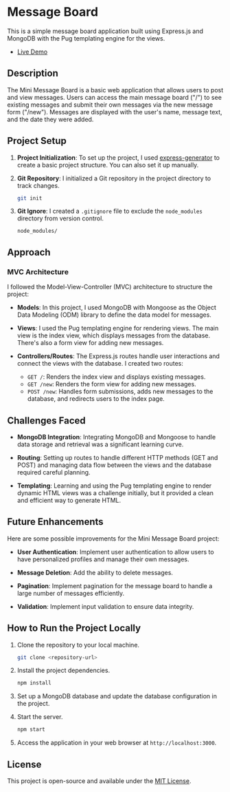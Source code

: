 # Message Board 

This is a simple message board application built using Express.js and MongoDB with the Pug templating engine for the views.

- [Live Demo](#)

## Description

The Mini Message Board is a basic web application that allows users to post and view messages. Users can access the main message board ("/") to see existing messages and submit their own messages via the new message form ("/new"). Messages are displayed with the user's name, message text, and the date they were added.

## Project Setup

1. **Project Initialization**: To set up the project, I used [express-generator](https://expressjs.com/en/starter/generator.html) to create a basic project structure. You can also set it up manually.

2. **Git Repository**: I initialized a Git repository in the project directory to track changes.

   ```bash
   git init
   ```

3. **Git Ignore**: I created a `.gitignore` file to exclude the `node_modules` directory from version control.

   ```
   node_modules/
   ```

## Approach

### MVC Architecture

I followed the Model-View-Controller (MVC) architecture to structure the project:

- **Models**: In this project, I used MongoDB with Mongoose as the Object Data Modeling (ODM) library to define the data model for messages.

- **Views**: I used the Pug templating engine for rendering views. The main view is the index view, which displays messages from the database. There's also a form view for adding new messages.

- **Controllers/Routes**: The Express.js routes handle user interactions and connect the views with the database. I created two routes:
  - `GET /`: Renders the index view and displays existing messages.
  - `GET /new`: Renders the form view for adding new messages.
  - `POST /new`: Handles form submissions, adds new messages to the database, and redirects users to the index page.

## Challenges Faced

- **MongoDB Integration**: Integrating MongoDB and Mongoose to handle data storage and retrieval was a significant learning curve.

- **Routing**: Setting up routes to handle different HTTP methods (GET and POST) and managing data flow between the views and the database required careful planning.

- **Templating**: Learning and using the Pug templating engine to render dynamic HTML views was a challenge initially, but it provided a clean and efficient way to generate HTML.

## Future Enhancements

Here are some possible improvements for the Mini Message Board project:

- **User Authentication**: Implement user authentication to allow users to have personalized profiles and manage their own messages.

- **Message Deletion**: Add the ability to delete messages.

- **Pagination**: Implement pagination for the message board to handle a large number of messages efficiently.

- **Validation**: Implement input validation to ensure data integrity.

## How to Run the Project Locally

1. Clone the repository to your local machine.

   ```bash
   git clone <repository-url>
   ```

2. Install the project dependencies.

   ```bash
   npm install
   ```

3. Set up a MongoDB database and update the database configuration in the project.

4. Start the server.

   ```bash
   npm start
   ```

5. Access the application in your web browser at `http://localhost:3000`.

## License

This project is open-source and available under the [MIT License](LICENSE).